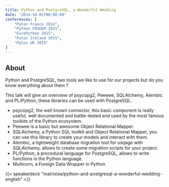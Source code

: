 ```yaml
---
title: Python and PostgreSQL, a Wonderful Wedding
date: "2014-10-01T00:00:00"
conferences: [
    "PyCon France 2014",
    "Python FOSDEM 2015",
    "EuroPython 2015",
    "PyCon Ireland 2015",
    "PyCon UK 2015"
]
---
```


## About

Python and PostgreSQL, two tools we like to use for our projects but do you know everything about them ?

This talk will give an overview of psycopg2, Peewee, SQLAlchemy, Alembic and PL/Python, these libraries can be used with PostgreSQL.

* psycopg2, the well known connector, this basic component is really useful, well documented and battle-tested and used by the most famous toolkits of the Python ecosystem.
* Peewee is a basic but awesome Object Relational Mapper.
* SQLAlchemy, a Python SQL toolkit and Object Relational Mapper, you can use this library to create your models and interact with them.
* Alembic, a lightweight database migration tool for usqage with SQLAlchemy, allows to create some migration scripts for your project.
* PL/Python, a procedural language for PostgreSQL, allows to write functions in the Python language.
* Multicorn, a Foreign Data Wrapper in Python

{{< speakerdeck "matrixise/python-and-postgresql-a-wonderful-wedding-english" >}}